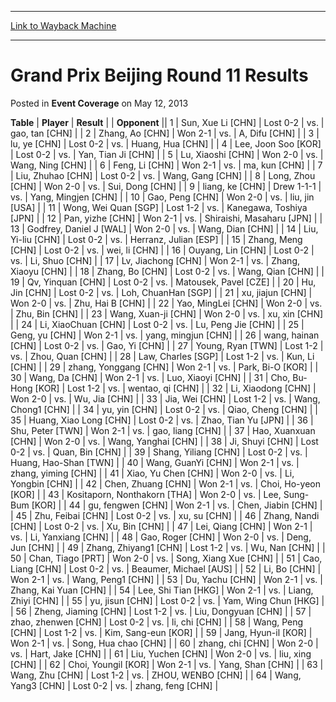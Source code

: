 
---
[Link to Wayback Machine](https://web.archive.org/web/20161005185522/http://magic.wizards.com/en/articles/archive/event-coverage/grand-prix-beijing-round-11-results-2013-05-12)

[_metadata_:description]:- "TablePlayerResult"
[_metadata_:generator]:- "Drupal 7 (http://drupal.org)"
[_metadata_:node]:- "444726"
[_metadata_:publish_date]:- "2013-05-12"
[_metadata_:source]:- "div-main-content"
[_metadata_:title]:- "Grand Prix Beijing Round 11 Results"
[_metadata_:wayback_capture_timestamp]:- "2016-10-05 18:55:22"
[_metadata_:wayback_raw_url]:- "https://web.archive.org/web/20161005185522id_/http://magic.wizards.com/en/articles/archive/event-coverage/grand-prix-beijing-round-11-results-2013-05-12"
[_metadata_:wayback_url]:- "http://magic.wizards.com/en/articles/archive/event-coverage/grand-prix-beijing-round-11-results-2013-05-12"
---


Grand Prix Beijing Round 11 Results
===================================



 Posted in **Event Coverage**
 on May 12, 2013 












 **Table** | **Player** | **Result** |  | **Opponent** ||  1 | Sun, Xue Li [CHN] | Lost 0-2 | vs. | gao, tan [CHN] |
|  2 | Zhang, Ao [CHN] | Won 2-1 | vs. | A, Difu [CHN] |
|  3 | lu, ye [CHN] | Lost 0-2 | vs. | Huang, Hua [CHN] |
|  4 | Lee, Joon Soo [KOR] | Lost 0-2 | vs. | Yan, Tian Ji [CHN] |
|  5 | Lu, Xiaoshi [CHN] | Won 2-0 | vs. | Wang, Ning [CHN] |
|  6 | Feng, Li [CHN] | Won 2-1 | vs. | ma, kun [CHN] |
|  7 | Liu, Zhuhao [CHN] | Lost 0-2 | vs. | Wang, Gang [CHN] |
|  8 | Long, Zhou [CHN] | Won 2-0 | vs. | Sui, Dong [CHN] |
|  9 | liang, ke [CHN] | Drew 1-1-1 | vs. | Yang, Mingjen [CHN] |
|  10 | Gao, Peng [CHN] | Won 2-0 | vs. | liu, jin [USA] |
|  11 | Wong, Wei Quan [SGP] | Lost 1-2 | vs. | Kanegawa, Toshiya [JPN] |
|  12 | Pan, yizhe [CHN] | Won 2-1 | vs. | Shiraishi, Masaharu [JPN] |
|  13 | Godfrey, Daniel J [WAL] | Won 2-0 | vs. | Wang, Dian [CHN] |
|  14 | Liu, Yi-liu [CHN] | Lost 0-2 | vs. | Herranz, Julian [ESP] |
|  15 | Zhang, Meng [CHN] | Lost 0-2 | vs. | wei, li [CHN] |
|  16 | Ouyang, Lin [CHN] | Lost 0-2 | vs. | Li, Shuo [CHN] |
|  17 | Lv, Jiachong [CHN] | Won 2-1 | vs. | Zhang, Xiaoyu [CHN] |
|  18 | Zhang, Bo [CHN] | Lost 0-2 | vs. | Wang, Qian [CHN] |
|  19 | Qv, Yinquan [CHN] | Lost 0-2 | vs. | Matousek, Pavel [CZE] |
|  20 | Hu, Jin [CHN] | Lost 0-2 | vs. | Loh, ChuanHan [SGP] |
|  21 | xu, jiajun [CHN] | Won 2-0 | vs. | Zhu, Hai B [CHN] |
|  22 | Yao, MingLei [CHN] | Won 2-0 | vs. | Zhu, Bin [CHN] |
|  23 | Wang, Xuan-ji [CHN] | Won 2-0 | vs. | xu, xin [CHN] |
|  24 | Li, XiaoChuan [CHN] | Lost 0-2 | vs. | Lu, Peng Jie [CHN] |
|  25 | Geng, yu [CHN] | Won 2-1 | vs. | yang, mingjun [CHN] |
|  26 | wang, hainan [CHN] | Lost 0-2 | vs. | Gao, Yi [CHN] |
|  27 | Young, Ryan [TWN] | Lost 1-2 | vs. | Zhou, Quan [CHN] |
|  28 | Law, Charles [SGP] | Lost 1-2 | vs. | Kun, Li [CHN] |
|  29 | zhang, Yonggang [CHN] | Won 2-1 | vs. | Park, Bi-O [KOR] |
|  30 | Wang, Da [CHN] | Won 2-1 | vs. | Luo, Xiaoyi [CHN] |
|  31 | Cho, Bu-Hong [KOR] | Lost 1-2 | vs. | wentao, qi [CHN] |
|  32 | Li, Xiaodong [CHN] | Won 2-0 | vs. | Wu, Jia [CHN] |
|  33 | Jia, Wei [CHN] | Lost 1-2 | vs. | Wang, Chong1 [CHN] |
|  34 | yu, yin [CHN] | Lost 0-2 | vs. | Qiao, Cheng [CHN] |
|  35 | Huang, Xiao Long [CHN] | Lost 0-2 | vs. | Zhao, Tian Yu [JPN] |
|  36 | Shu, Peter [TWN] | Won 2-1 | vs. | gao, liang [CHN] |
|  37 | Hao, Xuanxuan [CHN] | Won 2-0 | vs. | Wang, Yanghai [CHN] |
|  38 | Ji, Shuyi [CHN] | Lost 0-2 | vs. | Quan, Bin [CHN] |
|  39 | Shang, Yiliang [CHN] | Lost 0-2 | vs. | Huang, Hao-Shan [TWN] |
|  40 | Wang, GuanYi [CHN] | Won 2-1 | vs. | zhang, yiming [CHN] |
|  41 | Xiao, Yu Chen [CHN] | Won 2-0 | vs. | Li, Yongbin [CHN] |
|  42 | Chen, Zhuang [CHN] | Won 2-1 | vs. | Choi, Ho-yeon [KOR] |
|  43 | Kositaporn, Nonthakorn [THA] | Won 2-0 | vs. | Lee, Sung-Bum [KOR] |
|  44 | gu, fengwen [CHN] | Won 2-1 | vs. | Chen, Jiabin [CHN] |
|  45 | Zhu, Feibai [CHN] | Lost 0-2 | vs. | xu, su [CHN] |
|  46 | Zhang, Nandi [CHN] | Lost 0-2 | vs. | Xu, Bin [CHN] |
|  47 | Lei, Qiang [CHN] | Won 2-1 | vs. | Li, Yanxiang [CHN] |
|  48 | Gao, Roger [CHN] | Won 2-0 | vs. | Deng, Jun [CHN] |
|  49 | Zhang, Zhiyang1 [CHN] | Lost 1-2 | vs. | Wu, Nan [CHN] |
|  50 | Chan, Tiago [PRT] | Won 2-0 | vs. | Song, Xiang Xue [CHN] |
|  51 | Cao, Liang [CHN] | Lost 0-2 | vs. | Beaumer, Michael [AUS] |
|  52 | Li, Bo [CHN] | Won 2-1 | vs. | Wang, Peng1 [CHN] |
|  53 | Du, Yachu [CHN] | Won 2-1 | vs. | Zhang, Kai Yuan [CHN] |
|  54 | Lee, Shi Tian [HKG] | Won 2-1 | vs. | Liang, Zhiyi [CHN] |
|  55 | yu, jisun [CHN] | Lost 0-2 | vs. | Yam, Wing Chun [HKG] |
|  56 | Zheng, Jiaming [CHN] | Lost 1-2 | vs. | Liu, Dongyuan [CHN] |
|  57 | zhao, zhenwen [CHN] | Lost 0-2 | vs. | li, chi [CHN] |
|  58 | Wang, Peng [CHN] | Lost 1-2 | vs. | Kim, Sang-eun [KOR] |
|  59 | Jang, Hyun-il [KOR] | Won 2-1 | vs. | Song, Hua chao [CHN] |
|  60 | zhang, chi [CHN] | Won 2-0 | vs. | Hart, Jake [CHN] |
|  61 | Liu, Yuchen [CHN] | Won 2-0 | vs. | liu, xing [CHN] |
|  62 | Choi, Youngil [KOR] | Won 2-1 | vs. | Yang, Shan [CHN] |
|  63 | Wang, Zhu [CHN] | Lost 1-2 | vs. | ZHOU, WENBO [CHN] |
|  64 | Wang, Yang3 [CHN] | Lost 0-2 | vs. | zhang, feng [CHN] |







